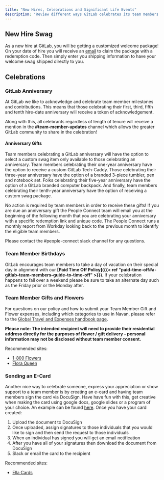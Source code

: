 ```yaml
---
title: "New Hires, Celebrations and Significant Life Events"
description: "Review different ways GitLab celebrates its team members."
---
```


## New Hire Swag

As a new hire at GitLab, you will be getting a customized welcome package! On your date of hire you will receive an [email](https://internal.gitlab.com/handbook/people-group/people-operations/people-connect/onboarding_process/#new-hire-swag-email) to claim the package with a redemption code. Then simply enter you shipping information to have your welcome swag shipped directly to you.

## Celebrations

### GitLab Anniversary

At GitLab we like to acknowledge and celebrate team member milestones and contributions. This means that those celebrating their first, third, fifth and tenth hire-date anniversary will receive a token of acknowledgement.

Along with this, all celebrants regardless of length of tenure will receive a mention in the **#team-member-updates** channel which allows the greater GitLab community to share in the celebration!

#### Anniversary Gifts

Team members celebrating a GitLab anniversary will have the option to select a custom swag item only available to those celebrating an anniversary. Team members celebrating their one-year anniversary have the option to receive a custom GitLab Tech-Caddy. Those celebrating their three-year anniversary have the option of a branded 3-piece tumbler, pen and notebook set. Folks celebrating their five-year anniversary have the option of a GitLab branded computer backpack. And finally, team members celebrating their tenth-year anniversary have the option of receiving a custom swag package.

No action is required by team members in order to receive these gifts! If you are due an anniversary gift the People Connect team will email you at the beginning of the following month that you are celebrating your anniversary with a specific redemption link and unique code. The People Connect runs a monthly report from Workday looking back to the previous month to identify the eligible team members.

Please contact the #people-connect slack channel for any questions.

### Team Member Birthdays

GitLab encourages team members to take a day of vacation on their special day in alignment with our **[Paid Time Off Policy]({{< ref "paid-time-off#a-gitlab-team-members-guide-to-time-off" >}})**. If your celebration happens to fall over a weekend please be sure to take an alternate day such as the Friday prior or the Monday after.

### Team Member Gifts and Flowers

For questions on our policy and how to submit your Team Member Gift and Flower expenses, including which categories to use in Navan, please refer to the [Global Travel and Expenses handbook page](https://handbook.gitlab.com/handbook/finance/expenses/).

**Please note: The intended recipient will need to provide their residential address directly for the purposes of flower / gift delivery - personal information may not be disclosed without team member consent.**

Recommended sites:
- [1-800 Flowers](https://www.1800flowers.com/)
- [Flora Queen](https://www.floraqueen.com/)

### Sending an E-Card

Another nice way to celebrate someone, express your appreciation or show support to a team member is by creating an e-card and having team members sign the card via DocuSign. Have have fun with this, get creative when making the card using google docs, google slides or a program of your choice.
An example can be found [here](https://documentcloud.adobe.com/link/track?uri=urn:aaid:scds:US:6034eed9-38e3-440e-bf5a-297905e13f06).
Once you have your card created:

1. Upload the document to DocuSign
1. Once uploaded, assign signatures to those individuals that you would like to sign and then send the request to those individuals
1. When an individual has signed you will get an email notification
1. After you have all of your signatures then download the document from DocuSign
1. Slack or email the card to the recipient

Recommended sites:

- [Ella Cards](https://www.ellacard.com/)
